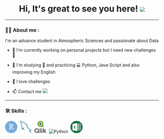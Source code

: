 <div id="header" align="center">
  <img src="" width="900"/>
  <h1 align="center">Hi, It's great to see you here!
  <img src="https://media.giphy.com/media/hvRJCLFzcasrR4ia7z/giphy.gif" width="30px"/>
  </h1>
</div>

---
### :woman_technologist: About me : 

I'm an advance student in Atmospheric Sciences and passionate about Data

* :telescope: I'm currently working on personal projects but I need new challenges :muscle:

* :seedling: I'm studying :blue_book: and practicing :computer: Python, Java Script and also improving my English

* :heartbeat: I love challenges

* :mailbox: Contact me [![](https://img.shields.io/badge/LinkedIn-0077B5?style=for-the-badge&logo=linkedin&logoColor=white)](https://www.linkedin.com/in/daianalavecchia/)

---
### :hammer_and_wrench: Skills :
<div id="header" align="left">
<img src="https://github.com/devicons/devicon/blob/master/icons/rstudio/rstudio-original.svg" title="R" alt="R" width="40" height="40"/>&nbsp;
<img src="https://github.com/devicons/devicon/blob/master/icons/mysql/mysql-original.svg" title="MySQL" alt="MySQL" width="40" height="40"/>&nbsp;
<img src="https://github.com/Dlavec/Dlavec/blob/main/qlik1.png" title="Qlik" alt="Qlik" width="40" height="40"/>&nbsp;
<img src="" title="Python" alt="Python" width="40" height="40"/>&nbsp
<img src="https://github.com/Dlavec/Dlavec/blob/main/excel.png" title="Excel" alt="Excel" width="40" height="40"/>&nbsp
</div>

